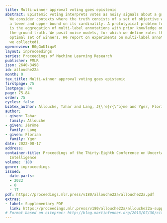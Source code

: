 ```yaml
---
title: Multi-winner approval voting goes epistemic
abstract: Epistemic voting interprets votes as noisy signals about a ground truth.
  We consider contexts where the truth consists of a set of objective winners, knowing
  a lower and upper bound on its cardinality. A prototypical problem for this setting
  is the aggregation of multi-label annotations with prior knowledge on the size of
  the ground truth. We posit noise models, for which we define rules that output an
  optimal set of winners. We report on experiments on multi-label annotations (which
  we collected).
openreview: B0gGoUIiqx9
layout: inproceedings
series: Proceedings of Machine Learning Research
publisher: PMLR
issn: 2640-3498
id: allouche22a
month: 0
tex_title: Multi-winner approval voting goes epistemic
firstpage: 75
lastpage: 84
page: 75-84
order: 75
cycles: false
bibtex_author: Allouche, Tahar and Lang, J{\'e}r{\^o}me and Yger, Florian
author:
- given: Tahar
  family: Allouche
- given: Jérôme
  family: Lang
- given: Florian
  family: Yger
date: 2022-08-17
address:
container-title: Proceedings of the Thirty-Eighth Conference on Uncertainty in Artificial
  Intelligence
volume: '180'
genre: inproceedings
issued:
  date-parts:
  - 2022
  - 8
  - 17
pdf: https://proceedings.mlr.press/v180/allouche22a/allouche22a.pdf
extras:
- label: Supplementary PDF
  link: https://proceedings.mlr.press/v180/allouche22a/allouche22a-supp.pdf
# Format based on citeproc: http://blog.martinfenner.org/2013/07/30/citeproc-yaml-for-bibliographies/
---
```

